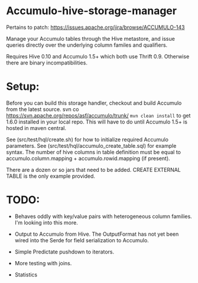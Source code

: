 Accumulo-hive-storage-manager
=============================

Pertains to patch: https://issues.apache.org/jira/browse/ACCUMULO-143

Manage your Accumulo tables through the Hive metastore, and issue queries directly over the underlying column familes and qualifiers. 

Requires Hive 0.10 and Accumulo 1.5+ which both use Thrift 0.9. Otherwise there are binary incompatibilities. 

Setup:
=================

Before you can build this storage handler, checkout and build Accumulo from the latest source. svn co https://svn.apache.org/repos/asf/accumulo/trunk/ <code>mvn clean install</code> to get 1.6.0 installed in your local repo. This will
have to do until Accumulo 1.5+ is hosted in maven central.

See (src/test/hql/create.sh) for how to initialize required Accumulo parameters. 
See (src/test/hql/accumulo_create_table.sql) for example syntax. The number of hive columns in table definition must be equal to accumulo.column.mapping + accumulo.rowid.mapping (if present). 

There are a dozen or so jars that need to be added. CREATE EXTERNAL TABLE is the only example provided. 

TODO: 
====================

*   Behaves oddly with key/value pairs with heterogeneous column families. I'm looking into this more.   

*	Output to Accumulo from Hive. The OutputFormat has not yet been wired into the Serde for field serialization to Accumulo.

*	Simple Predictate pushdown to iterators.

*	More testing with joins. 

*	Statistics


